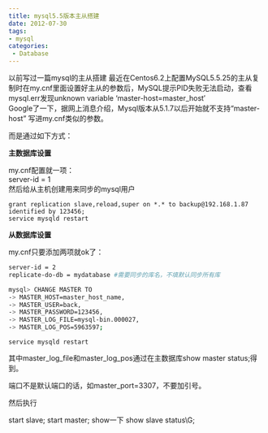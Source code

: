 ```yaml
---
title: mysql5.5版本主从搭建
date: 2012-07-30
tags:
- mysql
categories:
 - Database
---
```




以前写过一篇mysql的主从搭建
最近在Centos6.2上配置MySQL5.5.25的主从复制时在my.cnf里面设置好主从的参数后，MySQL提示PID失败无法启动，查看mysql.err发现unknown variable ‘master-host=master_host′  
Google了一下，据网上消息介绍，Mysql版本从5.1.7以后开始就不支持“master-host” 写进my.cnf类似的参数。

而是通过如下方式：

**主数据库设置**

my.cnf配置就一项：  
server-id = 1  
然后给从主机创建用来同步的mysql用户  

	grant replication slave,reload,super on *.* to backup@192.168.1.87 identified by 123456;
	service mysqld restart

**从数据库设置**

my.cnf只要添加两项就ok了：  

```bash
server-id = 2  
replicate-do-db = mydatabase #需要同步的库名，不填默认同步所有库
```

```bash
mysql> CHANGE MASTER TO  
-> MASTER_HOST=master_host_name,  
-> MASTER_USER=back,
-> MASTER_PASSWORD=123456,  
-> MASTER_LOG_FILE=mysql-bin.000027,  
-> MASTER_LOG_POS=5963597;
```

	service mysqld restart

其中master_log_file和master_log_pos通过在主数据库show master status;得到。

端口不是默认端口的话，如master_port=3307，不要加引号。



然后执行

start slave;
start master;
show一下
show slave status\G;
